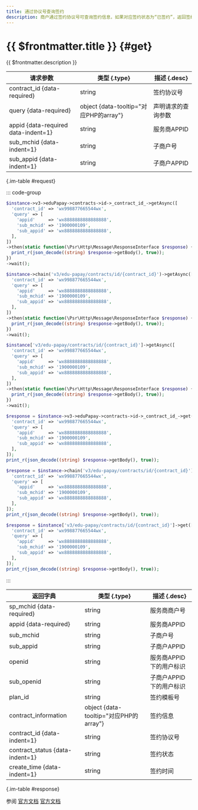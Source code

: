 ```yaml
---
title: 通过协议号查询签约
description: 商户通过签约协议号可查询签约信息，如果对应签约状态为“已签约”，返回签约信息，如果对应签约状态为“已解约”，返回明确错误码
---
```


# {{ $frontmatter.title }} {#get}

{{ $frontmatter.description }}

| 请求参数 | 类型 {.type} | 描述 {.desc}
| --- | --- | ---
| contract_id {data-required} | string | 签约协议号
| query {data-required} | object {data-tooltip="对应PHP的array"} | 声明请求的查询参数
| appid {data-required data-indent=1} | string | 服务商APPID
| sub_mchid {data-indent=1} | string | 子商户号
| sub_appid {data-indent=1} | string | 子商户APPID

{.im-table #request}

::: code-group

```php [异步纯链式]
$instance->v3->eduPapay->contracts->id->_contract_id_->getAsync([
  'contract_id' => 'wx998877665544wx',
  'query' => [
    'appid'     => 'wx8888888888888888',
    'sub_mchid' => '1900000109',
    'sub_appid' => 'wx8888888888888888',
  ],
])
->then(static function(\Psr\Http\Message\ResponseInterface $response) {
  print_r(json_decode((string) $response->getBody(), true));
})
->wait();
```

```php [异步声明式]
$instance->chain('v3/edu-papay/contracts/id/{contract_id}')->getAsync([
  'contract_id' => 'wx998877665544wx',
  'query' => [
    'appid'     => 'wx8888888888888888',
    'sub_mchid' => '1900000109',
    'sub_appid' => 'wx8888888888888888',
  ],
])
->then(static function(\Psr\Http\Message\ResponseInterface $response) {
  print_r(json_decode((string) $response->getBody(), true));
})
->wait();
```

```php [异步属性式]
$instance['v3/edu-papay/contracts/id/{contract_id}']->getAsync([
  'contract_id' => 'wx998877665544wx',
  'query' => [
    'appid'     => 'wx8888888888888888',
    'sub_mchid' => '1900000109',
    'sub_appid' => 'wx8888888888888888',
  ],
])
->then(static function(\Psr\Http\Message\ResponseInterface $response) {
  print_r(json_decode((string) $response->getBody(), true));
})
->wait();
```

```php [同步纯链式]
$response = $instance->v3->eduPapay->contracts->id->_contract_id_->get([
  'contract_id' => 'wx998877665544wx',
  'query' => [
    'appid'     => 'wx8888888888888888',
    'sub_mchid' => '1900000109',
    'sub_appid' => 'wx8888888888888888',
  ],
]);
print_r(json_decode((string) $response->getBody(), true));
```

```php [同步声明式]
$response = $instance->chain('v3/edu-papay/contracts/id/{contract_id}')->get([
  'contract_id' => 'wx998877665544wx',
  'query' => [
    'appid'     => 'wx8888888888888888',
    'sub_mchid' => '1900000109',
    'sub_appid' => 'wx8888888888888888',
  ],
]);
print_r(json_decode((string) $response->getBody(), true));
```

```php [同步属性式]
$response = $instance['v3/edu-papay/contracts/id/{contract_id}']->get([
  'contract_id' => 'wx998877665544wx',
  'query' => [
    'appid'     => 'wx8888888888888888',
    'sub_mchid' => '1900000109',
    'sub_appid' => 'wx8888888888888888',
  ],
]);
print_r(json_decode((string) $response->getBody(), true));
```

:::

| 返回字典 | 类型 {.type} | 描述 {.desc}
| --- | --- | ---
| sp_mchid {data-required} | string | 服务商商户号
| appid {data-required} | string | 服务商APPID
| sub_mchid | string | 子商户号
| sub_appid | string | 子商户APPID
| openid | string | 服务商APPID下的用户标识
| sub_openid | string | 子商户APPID下的用户标识
| plan_id | string | 签约模板号
| contract_information | object {data-tooltip="对应PHP的array"} | 签约信息
| contract_id {data-indent=1} | string | 签约协议号
| contract_status {data-indent=1} | string | 签约状态
| create_time {data-indent=1} | string | 签约时间

{.im-table #response}

参阅 [官方文档](https://pay.weixin.qq.com/doc/v3/merchant/4012522951) [官方文档](https://pay.weixin.qq.com/doc/v3/partner/4012465367)
